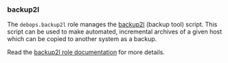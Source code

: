 ### backup2l

The `debops.backup2l` role manages the
[backup2l](https://github.com/gkiefer/backup2l) (backup tool) script.
This script can be used to make automated, incremental archives of a
given host which can be copied to another system as a backup.

Read the [backup2l role documentation](https://docs.debops.org/en/HEAD/ansible/roles/backup2l/) for more details.
